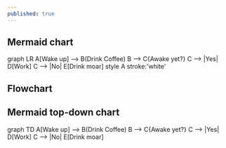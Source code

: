 ```yaml
---
published: true
---
```

## Mermaid chart

<div class="mermaid">
  graph LR
  A[Wake up] --> B(Drink Coffee)
	B --> C{Awake yet?}
	C --> |Yes| D[Work]
	C --> |No| E[Drink moar]
  style A stroke:'white'
</div>

## Flowchart
<div visibility: hidden><textarea id="code" style="width: 100%;" rows="11"> 
st=>start: Wake up
op=>operation: Drink coffee
cond=>condition: Awake yet?
e=>end: Work

st->op->cond
cond(yes)->e
cond(no)->op
  </textarea></div>
  <div visibility: hidden><button id="run" type="button">Run</button></div>
  <div id="canvas"></div>

## Mermaid top-down chart
<div class="mermaid">
  graph TD
  A[Wake up] --> B(Drink Coffee)
	B --> C{Awake yet?}
	C --> |Yes| D[Work]
	C --> |No| E[Drink moar]
</div>